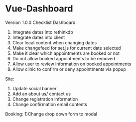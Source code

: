 # Vue-Dashboard

Version 1.0.0 Checklist
Dashboard:
1) Integrate dates into rethinkdb
2) Integrate dates into client
3) Clear local content when changing dates
4) Make changefeed for set.js for current date selected
5) Make it clear which appointments are booked or not
6) Do not allow booked appointments to be removed
7) Allow user to review information on booked appointments
8) Allow clinic to confirm or deny appointments via popup

Site:
1) Update social banner
2) Add an about us/ contact us
3) Change registration information 
4) Change confirmation email contents

Booking:
1)Change drop down form to modal
